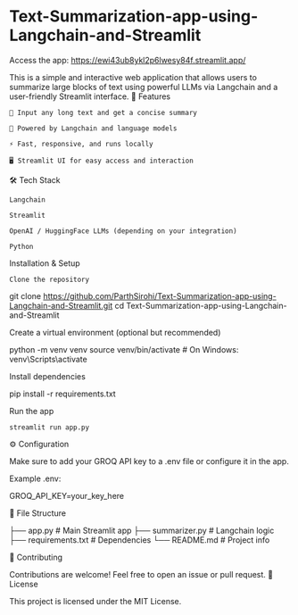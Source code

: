 # Text-Summarization-app-using-Langchain-and-Streamlit

Access the app: https://ewi43ub8ykl2p6lwesy84f.streamlit.app/

This is a simple and interactive web application that allows users to summarize large blocks of text using powerful LLMs via Langchain and a user-friendly Streamlit interface.
🚀 Features

    📄 Input any long text and get a concise summary

    🧠 Powered by Langchain and language models

    ⚡ Fast, responsive, and runs locally

    🖥️ Streamlit UI for easy access and interaction

  🛠️ Tech Stack

    Langchain

    Streamlit

    OpenAI / HuggingFace LLMs (depending on your integration)

    Python

   Installation & Setup

    Clone the repository

git clone https://github.com/ParthSirohi/Text-Summarization-app-using-Langchain-and-Streamlit.git
cd Text-Summarization-app-using-Langchain-and-Streamlit

Create a virtual environment (optional but recommended)

python -m venv venv
source venv/bin/activate  # On Windows: venv\Scripts\activate

Install dependencies

pip install -r requirements.txt

Run the app

    streamlit run app.py

⚙️ Configuration

Make sure to add your  GROQ API key to a .env file or configure it in the app.

Example .env:

GROQ_API_KEY=your_key_here

📂 File Structure

├── app.py                  # Main Streamlit app
├── summarizer.py           # Langchain logic
├── requirements.txt        # Dependencies
└── README.md               # Project info

🤝 Contributing

Contributions are welcome! Feel free to open an issue or pull request.
📄 License

This project is licensed under the MIT License.
